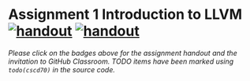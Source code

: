 # Assignment 1 Introduction to LLVM <br /> [![handout](https://img.shields.io/badge/handout--lightgreen)](https://www.overleaf.com/read/nvmnmbntgwqn) [![handout](https://img.shields.io/badge/GitHub%20Classroom--lightgreen)](https://classroom.github.com/g/Wv5iNGJt)

*Please click on the badges above for the assignment handout and the invitation
 to GitHub Classroom. TODO items have been marked using `todo(cscd70)` in the source code.*
